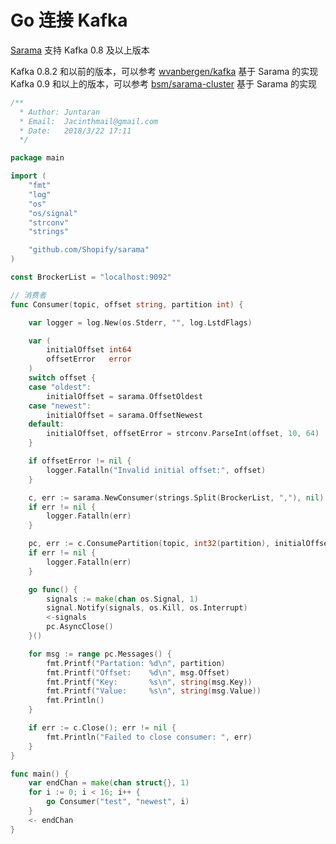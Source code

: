 # Go 连接 Kafka

[Sarama](https://github.com/Shopify/sarama) 支持 Kafka 0.8 及以上版本  

Kafka 0.8.2 和以前的版本，可以参考 [wvanbergen/kafka](https://github.com/wvanbergen/kafka) 基于 Sarama 的实现  
Kafka 0.9 和以上的版本，可以参考 [bsm/sarama-cluster](https://github.com/bsm/sarama-cluster) 基于 Sarama 的实现


``` go
/** 
  * Author: Juntaran 
  * Email:  Jacinthmail@gmail.com 
  * Date:   2018/3/22 17:11
  */

package main

import (
	"fmt"
	"log"
	"os"
	"os/signal"
	"strconv"
	"strings"

	"github.com/Shopify/sarama"
)

const BrockerList = "localhost:9092"

// 消费者
func Consumer(topic, offset string, partition int) {

	var logger = log.New(os.Stderr, "", log.LstdFlags)

	var (
		initialOffset int64
		offsetError   error
	)
	switch offset {
	case "oldest":
		initialOffset = sarama.OffsetOldest
	case "newest":
		initialOffset = sarama.OffsetNewest
	default:
		initialOffset, offsetError = strconv.ParseInt(offset, 10, 64)
	}

	if offsetError != nil {
		logger.Fatalln("Invalid initial offset:", offset)
	}

	c, err := sarama.NewConsumer(strings.Split(BrockerList, ","), nil)
	if err != nil {
		logger.Fatalln(err)
	}

	pc, err := c.ConsumePartition(topic, int32(partition), initialOffset)
	if err != nil {
		logger.Fatalln(err)
	}

	go func() {
		signals := make(chan os.Signal, 1)
		signal.Notify(signals, os.Kill, os.Interrupt)
		<-signals
		pc.AsyncClose()
	}()

	for msg := range pc.Messages() {
		fmt.Printf("Partation: %d\n", partition)
		fmt.Printf("Offset:    %d\n", msg.Offset)
		fmt.Printf("Key:       %s\n", string(msg.Key))
		fmt.Printf("Value:     %s\n", string(msg.Value))
		fmt.Println()
	}

	if err := c.Close(); err != nil {
		fmt.Println("Failed to close consumer: ", err)
	}
}

func main() {
	var endChan = make(chan struct{}, 1)
	for i := 0; i < 16; i++ {
		go Consumer("test", "newest", i)
	}
	<- endChan
}
```

